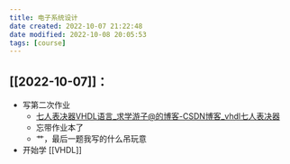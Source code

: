 ```yaml
---
title: 电子系统设计
date created: 2022-10-07 21:22:48
date modified: 2022-10-08 20:05:53
tags: [course]
---
```


## [[2022-10-07]]：
- 写第二次作业
	- [七人表决器VHDL语言_求学游子@的博客-CSDN博客_vhdl七人表决器](https://blog.csdn.net/qq_45229168/article/details/109363111)
	- 忘带作业本了
	- 艹，最后一题我写的什么吊玩意
- 开始学 [[VHDL]]
